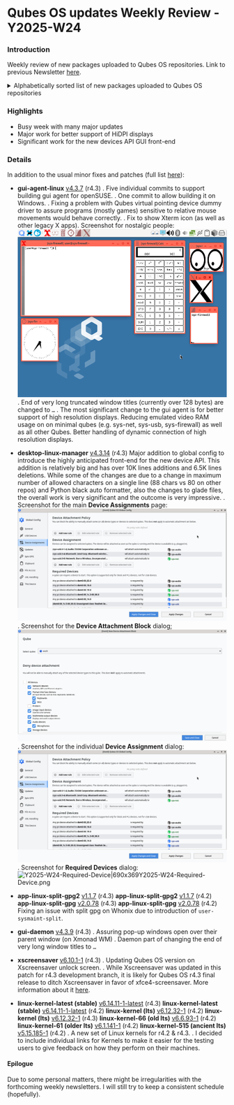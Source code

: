 # Qubes OS updates Weekly Review - Y2025-W24

### Introduction
Weekly review of new packages uploaded to Qubes OS repositories. Link to previous Newsletter [here](https://forum.qubes-os.org/t/qubes-os-updates-weekly-review-y2025-w23).

<details>
<summary>Alphabetically sorted list of new packages uploaded to Qubes OS repositories</summary>

```bash
kernel-515-5.15.185-1.qubes.fc37.x86_64.rpm
kernel-515-devel-5.15.185-1.qubes.fc37.x86_64.rpm
kernel-515-modules-5.15.185-1.qubes.fc37.x86_64.rpm
kernel-515-qubes-vm-5.15.185-1.qubes.fc37.x86_64.rpm
kernel-6.12.32-1.qubes.fc37.x86_64.rpm
kernel-6.12.32-1.qubes.fc41.x86_64.rpm
kernel-61-6.1.141-1.qubes.fc37.x86_64.rpm
kernel-61-devel-6.1.141-1.qubes.fc37.x86_64.rpm
kernel-61-modules-6.1.141-1.qubes.fc37.x86_64.rpm
kernel-61-qubes-vm-6.1.141-1.qubes.fc37.x86_64.rpm
kernel-66-6.6.93-1.qubes.fc37.x86_64.rpm
kernel-66-devel-6.6.93-1.qubes.fc37.x86_64.rpm
kernel-66-modules-6.6.93-1.qubes.fc37.x86_64.rpm
kernel-66-qubes-vm-6.6.93-1.qubes.fc37.x86_64.rpm
kernel-devel-6.12.32-1.qubes.fc37.x86_64.rpm
kernel-devel-6.12.32-1.qubes.fc41.x86_64.rpm
kernel-latest-6.14.11-1.qubes.fc37.x86_64.rpm
kernel-latest-6.14.11-1.qubes.fc41.x86_64.rpm
kernel-latest-devel-6.14.11-1.qubes.fc37.x86_64.rpm
kernel-latest-devel-6.14.11-1.qubes.fc41.x86_64.rpm
kernel-latest-modules-6.14.11-1.qubes.fc37.x86_64.rpm
kernel-latest-modules-6.14.11-1.qubes.fc41.x86_64.rpm
kernel-latest-qubes-vm-6.14.11-1.qubes.fc37.x86_64.rpm
kernel-latest-qubes-vm-6.14.11-1.qubes.fc41.x86_64.rpm
kernel-modules-6.12.32-1.qubes.fc37.x86_64.rpm
kernel-modules-6.12.32-1.qubes.fc41.x86_64.rpm
kernel-qubes-vm-6.12.32-1.qubes.fc37.x86_64.rpm
kernel-qubes-vm-6.12.32-1.qubes.fc41.x86_64.rpm
pipewire-qubes-4.3.7-1-x86_64.pkg.tar.zst
pipewire-qubes-4.3.7-1.fc40.x86_64.rpm
pipewire-qubes-4.3.7-1.fc41.x86_64.rpm
pipewire-qubes-4.3.7-1.fc42.x86_64.rpm
pipewire-qubes-dbgsym_4.3.7-1+deb12u1_amd64.deb
pipewire-qubes-dbgsym_4.3.7-1+deb13u1_amd64.deb
pipewire-qubes_4.3.7-1+deb12u1_amd64.deb
pipewire-qubes_4.3.7-1+deb13u1_amd64.deb
pipewire-qubes_4.3.7-1+jammy1_amd64.deb
pipewire-qubes_4.3.7-1+noble1_amd64.deb
pulseaudio-qubes-4.3.7-1.fc40.x86_64.rpm
pulseaudio-qubes-4.3.7-1.fc41.x86_64.rpm
pulseaudio-qubes-4.3.7-1.fc42.x86_64.rpm
pulseaudio-qubes-dbgsym_4.3.7-1+deb12u1_amd64.deb
pulseaudio-qubes-dbgsym_4.3.7-1+deb13u1_amd64.deb
pulseaudio-qubes_4.3.7-1+deb12u1_amd64.deb
pulseaudio-qubes_4.3.7-1+deb13u1_amd64.deb
pulseaudio-qubes_4.3.7-1+jammy1_amd64.deb
pulseaudio-qubes_4.3.7-1+noble1_amd64.deb
python3-qui_4.3.14-1+deb12u1_amd64.deb
python3-qui_4.3.14-1+deb13u1_amd64.deb
python3-qui_4.3.14-1+jammy1_amd64.deb
python3-qui_4.3.14-1+noble1_amd64.deb
python3-splitgpg2_1.1.7+deb12u1_amd64.deb
python3-splitgpg2_1.1.7+deb13u1_amd64.deb
python3-splitgpg2_1.1.7+jammy1_amd64.deb
python3-splitgpg2_1.1.7+noble1_amd64.deb
qubes-audio-daemon-4.3.9-1.fc40.x86_64.rpm
qubes-audio-daemon-4.3.9-1.fc41.x86_64.rpm
qubes-audio-daemon-4.3.9-1.fc42.x86_64.rpm
qubes-audio-daemon-dbgsym_4.3.9-1+deb12u1_amd64.deb
qubes-audio-daemon-dbgsym_4.3.9-1+deb13u1_amd64.deb
qubes-audio-daemon_4.3.9-1+deb12u1_amd64.deb
qubes-audio-daemon_4.3.9-1+deb13u1_amd64.deb
qubes-audio-daemon_4.3.9-1+jammy1_amd64.deb
qubes-audio-daemon_4.3.9-1+noble1_amd64.deb
qubes-audio-dom0-4.3.9-1.fc40.x86_64.rpm
qubes-audio-dom0-4.3.9-1.fc41.x86_64.rpm
qubes-audio-dom0-4.3.9-1.fc42.x86_64.rpm
qubes-desktop-linux-manager-4.3.14-1.fc40.noarch.rpm
qubes-desktop-linux-manager-4.3.14-1.fc41.noarch.rpm
qubes-desktop-linux-manager-4.3.14-1.fc42.noarch.rpm
qubes-desktop-linux-manager_4.3.14-1+deb12u1_amd64.deb
qubes-desktop-linux-manager_4.3.14-1+deb13u1_amd64.deb
qubes-desktop-linux-manager_4.3.14-1+jammy1_amd64.deb
qubes-desktop-linux-manager_4.3.14-1+noble1_amd64.deb
qubes-gpg-split-2.0.78-1-x86_64.pkg.tar.zst
qubes-gpg-split-2.0.78-1.fc40.x86_64.rpm
qubes-gpg-split-2.0.78-1.fc41.x86_64.rpm
qubes-gpg-split-2.0.78-1.fc42.x86_64.rpm
qubes-gpg-split-dbgsym_2.0.78-1+deb12u1_amd64.deb
qubes-gpg-split-dbgsym_2.0.78-1+deb13u1_amd64.deb
qubes-gpg-split-dom0-2.0.78-1.fc37.noarch.rpm
qubes-gpg-split-dom0-2.0.78-1.fc41.noarch.rpm
qubes-gpg-split-tests-2.0.78-1.fc40.x86_64.rpm
qubes-gpg-split-tests-2.0.78-1.fc41.x86_64.rpm
qubes-gpg-split-tests-2.0.78-1.fc42.x86_64.rpm
qubes-gpg-split-tests_2.0.78-1+deb12u1_amd64.deb
qubes-gpg-split-tests_2.0.78-1+deb13u1_amd64.deb
qubes-gpg-split-tests_2.0.78-1+jammy1_amd64.deb
qubes-gpg-split-tests_2.0.78-1+noble1_amd64.deb
qubes-gpg-split_2.0.78-1+deb12u1_amd64.deb
qubes-gpg-split_2.0.78-1+deb13u1_amd64.deb
qubes-gpg-split_2.0.78-1+jammy1_amd64.deb
qubes-gpg-split_2.0.78-1+noble1_amd64.deb
qubes-gui-agent-4.3.7-1.fc40.x86_64.rpm
qubes-gui-agent-4.3.7-1.fc41.x86_64.rpm
qubes-gui-agent-4.3.7-1.fc42.x86_64.rpm
qubes-gui-agent-dbgsym_4.3.7-1+deb12u1_amd64.deb
qubes-gui-agent-dbgsym_4.3.7-1+deb13u1_amd64.deb
qubes-gui-agent-selinux-4.3.7-1.fc40.noarch.rpm
qubes-gui-agent-selinux-4.3.7-1.fc41.noarch.rpm
qubes-gui-agent-selinux-4.3.7-1.fc42.noarch.rpm
qubes-gui-agent-xfce-4.3.7-1.fc40.x86_64.rpm
qubes-gui-agent-xfce-4.3.7-1.fc41.x86_64.rpm
qubes-gui-agent-xfce-4.3.7-1.fc42.x86_64.rpm
qubes-gui-agent-xfce_4.3.7-1+deb12u1_amd64.deb
qubes-gui-agent-xfce_4.3.7-1+deb13u1_amd64.deb
qubes-gui-agent-xfce_4.3.7-1+jammy1_amd64.deb
qubes-gui-agent-xfce_4.3.7-1+noble1_amd64.deb
qubes-gui-agent_4.3.7-1+deb12u1_amd64.deb
qubes-gui-agent_4.3.7-1+deb13u1_amd64.deb
qubes-gui-agent_4.3.7-1+jammy1_amd64.deb
qubes-gui-agent_4.3.7-1+noble1_amd64.deb
qubes-gui-daemon-4.3.9-1.fc40.x86_64.rpm
qubes-gui-daemon-4.3.9-1.fc41.x86_64.rpm
qubes-gui-daemon-4.3.9-1.fc42.x86_64.rpm
qubes-gui-daemon-dbgsym_4.3.9-1+deb12u1_amd64.deb
qubes-gui-daemon-dbgsym_4.3.9-1+deb13u1_amd64.deb
qubes-gui-daemon-pulseaudio_4.3.9-1+deb12u1_amd64.deb
qubes-gui-daemon-pulseaudio_4.3.9-1+deb13u1_amd64.deb
qubes-gui-daemon-pulseaudio_4.3.9-1+jammy1_amd64.deb
qubes-gui-daemon-pulseaudio_4.3.9-1+noble1_amd64.deb
qubes-gui-daemon-selinux-4.3.9-1.fc40.x86_64.rpm
qubes-gui-daemon-selinux-4.3.9-1.fc41.x86_64.rpm
qubes-gui-daemon-selinux-4.3.9-1.fc42.x86_64.rpm
qubes-gui-daemon_4.3.9-1+deb12u1_amd64.deb
qubes-gui-daemon_4.3.9-1+deb13u1_amd64.deb
qubes-gui-daemon_4.3.9-1+jammy1_amd64.deb
qubes-gui-daemon_4.3.9-1+noble1_amd64.deb
qubes-gui-dom0-4.3.9-1.fc40.x86_64.rpm
qubes-gui-dom0-4.3.9-1.fc41.x86_64.rpm
qubes-gui-dom0-4.3.9-1.fc42.x86_64.rpm
qubes-gui-vnc-4.3.7-1.fc40.x86_64.rpm
qubes-gui-vnc-4.3.7-1.fc41.x86_64.rpm
qubes-gui-vnc-4.3.7-1.fc42.x86_64.rpm
qubes-gui-vnc_4.3.7-1+deb12u1_amd64.deb
qubes-gui-vnc_4.3.7-1+deb13u1_amd64.deb
qubes-gui-vnc_4.3.7-1+jammy1_amd64.deb
qubes-gui-vnc_4.3.7-1+noble1_amd64.deb
qubes-template-fedora-42-4.2.0-202506082132.noarch.rpm
qubes-template-fedora-42-minimal-4.2.0-202506090022.noarch.rpm
qubes-template-fedora-42-xfce-4.2.0-202506082132.noarch.rpm
qubes-vm-gui-4.3.7-1-x86_64.pkg.tar.zst
qubes-vm-pulseaudio-4.3.7-1-x86_64.pkg.tar.zst
split-gpg2-1.1.7-1.fc40.noarch.rpm
split-gpg2-1.1.7-1.fc41.noarch.rpm
split-gpg2-1.1.7-1.fc42.noarch.rpm
split-gpg2-dom0-1.1.7-1.fc37.noarch.rpm
split-gpg2-dom0-1.1.7-1.fc41.noarch.rpm
split-gpg2-tests-1.1.7-1.fc40.noarch.rpm
split-gpg2-tests-1.1.7-1.fc41.noarch.rpm
split-gpg2-tests-1.1.7-1.fc42.noarch.rpm
split-gpg2-tests_1.1.7+deb12u1_all.deb
split-gpg2-tests_1.1.7+deb13u1_all.deb
split-gpg2-tests_1.1.7+jammy1_all.deb
split-gpg2-tests_1.1.7+noble1_all.deb
split-gpg2_1.1.7+deb12u1_all.deb
split-gpg2_1.1.7+deb13u1_all.deb
split-gpg2_1.1.7+jammy1_all.deb
split-gpg2_1.1.7+noble1_all.deb
xscreensaver-6.10.1-1.fc40.x86_64.rpm
xscreensaver-6.10.1-1.fc41.x86_64.rpm
xscreensaver-6.10.1-1.fc42.x86_64.rpm
xscreensaver-base-6.10.1-1.fc40.x86_64.rpm
xscreensaver-base-6.10.1-1.fc41.x86_64.rpm
xscreensaver-base-6.10.1-1.fc42.x86_64.rpm
xscreensaver-extras-6.10.1-1.fc40.x86_64.rpm
xscreensaver-extras-6.10.1-1.fc41.x86_64.rpm
xscreensaver-extras-6.10.1-1.fc42.x86_64.rpm
xscreensaver-extras-base-6.10.1-1.fc40.x86_64.rpm
xscreensaver-extras-base-6.10.1-1.fc41.x86_64.rpm
xscreensaver-extras-base-6.10.1-1.fc42.x86_64.rpm
xscreensaver-extras-gss-6.10.1-1.fc40.x86_64.rpm
xscreensaver-extras-gss-6.10.1-1.fc41.x86_64.rpm
xscreensaver-extras-gss-6.10.1-1.fc42.x86_64.rpm
xscreensaver-gl-base-6.10.1-1.fc40.x86_64.rpm
xscreensaver-gl-base-6.10.1-1.fc41.x86_64.rpm
xscreensaver-gl-base-6.10.1-1.fc42.x86_64.rpm
xscreensaver-gl-extras-6.10.1-1.fc40.x86_64.rpm
xscreensaver-gl-extras-6.10.1-1.fc41.x86_64.rpm
xscreensaver-gl-extras-6.10.1-1.fc42.x86_64.rpm
xscreensaver-gl-extras-gss-6.10.1-1.fc40.x86_64.rpm
xscreensaver-gl-extras-gss-6.10.1-1.fc41.x86_64.rpm
xscreensaver-gl-extras-gss-6.10.1-1.fc42.x86_64.rpm
xserver-xorg-input-qubes-dbgsym_4.3.7-1+deb12u1_amd64.deb
xserver-xorg-input-qubes-dbgsym_4.3.7-1+deb13u1_amd64.deb
xserver-xorg-input-qubes_4.3.7-1+deb12u1_amd64.deb
xserver-xorg-input-qubes_4.3.7-1+deb13u1_amd64.deb
xserver-xorg-input-qubes_4.3.7-1+jammy1_amd64.deb
xserver-xorg-input-qubes_4.3.7-1+noble1_amd64.deb
xserver-xorg-qubes-common-dbgsym_4.3.7-1+deb12u1_amd64.deb
xserver-xorg-qubes-common-dbgsym_4.3.7-1+deb13u1_amd64.deb
xserver-xorg-qubes-common_4.3.7-1+deb12u1_amd64.deb
xserver-xorg-qubes-common_4.3.7-1+deb13u1_amd64.deb
xserver-xorg-qubes-common_4.3.7-1+jammy1_amd64.deb
xserver-xorg-qubes-common_4.3.7-1+noble1_amd64.deb
xserver-xorg-video-dummyqbs-dbgsym_4.3.7-1+deb12u1_amd64.deb
xserver-xorg-video-dummyqbs-dbgsym_4.3.7-1+deb13u1_amd64.deb
xserver-xorg-video-dummyqbs_4.3.7-1+deb12u1_amd64.deb
xserver-xorg-video-dummyqbs_4.3.7-1+deb13u1_amd64.deb
xserver-xorg-video-dummyqbs_4.3.7-1+jammy1_amd64.deb
xserver-xorg-video-dummyqbs_4.3.7-1+noble1_amd64.deb
```

</details>

### Highlights
- Busy week with many major updates
- Major work for better support of HiDPI displays
- Significant work for the new devices API GUI front-end 

### Details
In addition to the usual minor fixes and patches (full list [here](https://github.com/QubesOS/updates-status/issues?q=is%3Aissue+created%3A2025-06-09..2025-06-15)):

* **gui-agent-linux** [v4.3.7](https://github.com/QubesOS/updates-status/issues/5767) (r4.3)
. Five individual commits to support building gui agent for openSUSE.
. One commit to allow building it on Windows.
. Fixing a problem with Qubes virtual pointing device dummy driver to assure programs (mostly games) sensitive to relative mouse movements would behave correctly.
. Fix to show Xterm icon (as well as other legacy X apps). Screenshot for nostalgic people:
![X11-Logos|623x500](Y2025-W24-X11-Logos.png)
. End of very long truncated window titles (currently over 128 bytes) are changed to `…`
. The most significant change to the gui agent is for better support of high resolution displays. Reducing emulated video RAM usage on on minimal qubes (e.g. sys-net, sys-usb, sys-firewall) as well as all other Qubes. Better handling of dynamic connection of high resolution displays.

* **desktop-linux-manager** [v4.3.14](https://github.com/QubesOS/updates-status/issues/5766) (r4.3)
Major addition to global config to introduce the highly anticipated front-end for the new device API. This addition is relatively big and has over 10K lines additions and 6.5K lines deletions. While some of the changes are due to a change in maximum number of allowed characters on a single line (88 chars vs 80 on other repos) and Python black auto formatter, also the changes to glade files, the overall work is very significant and the outcome is very impressive.
. Screenshot for the main **Device Assignments** page:
![Y2025-W24-Device-Assignments|690x369](Y2025-W24-Device-Assignments.png)
. Screenshot for the **Device Attachment Block** dialog;
![Y2025-W24-Deny-Attachment|690x369](Y2025-W24-Deny-Attachment.png)
. Screenshot for the individual **Device Assignment** dialog:
![Y2025-W24-Edit-Assignment|690x369](Y2025-W24-Device-Assignments.png)
. Screenshot for **Required Devices** dialog:
![Y2025-W24-Required-Device|690x369]()Y2025-W24-Required-Device.png


* **app-linux-split-gpg2** [v1.1.7](https://github.com/QubesOS/updates-status/issues/5762) (r4.3)
  **app-linux-split-gpg2** [v1.1.7](https://github.com/QubesOS/updates-status/issues/5760) (r4.2)
  **app-linux-split-gpg** [v2.0.78](https://github.com/QubesOS/updates-status/issues/5759) (r4.3)
  **app-linux-split-gpg** [v2.0.78](https://github.com/QubesOS/updates-status/issues/5757) (r4.2)
Fixing an issue with split gpg on Whonix due to introduction of `user-sysmaint-split`.

* **gui-daemon** [v4.3.9](https://github.com/QubesOS/updates-status/issues/5755) (r4.3)
. Assuring pop-up windows open over their parent window (on Xmonad WM)
. Daemon part of changing the end of very long window titles to `…`

* **xscreensaver** [v6.10.1-1](https://github.com/QubesOS/updates-status/issues/5753) (r4.3)
. Updating Qubes OS version on Xscreensaver unlock screen.
. While Xscreensaver was updated in this patch for r4.3 development branch, it is likely for Qubes OS r4.3 final release to ditch Xscreensaver in favor of xfce4-screensaver. More information about it [here](https://github.com/QubesOS/qubes-issues/issues/9317#issuecomment-2964357263).

* **linux-kernel-latest (stable)** [v6.14.11-1-latest](https://github.com/QubesOS/updates-status/issues/5764) (r4.3)
  **linux-kernel-latest (stable)** [v6.14.11-1-latest](https://github.com/QubesOS/updates-status/issues/5763) (r4.2)
  **linux-kernel (lts)** [v6.12.32-1](https://github.com/QubesOS/updates-status/issues/5749) (r4.2)
  **linux-kernel (lts)** [v6.12.32-1](https://github.com/QubesOS/updates-status/issues/5748) (r4.3)
  **linux-kernel-66 (old lts)** [v6.6.93-1](https://github.com/QubesOS/updates-status/issues/5752) (r4.2)
  **linux-kernel-61 (older lts)** [v6.1.141-1](https://github.com/QubesOS/updates-status/issues/5750) (r4.2)
  **linux-kernel-515 (ancient lts)** [v5.15.185-1](https://github.com/QubesOS/updates-status/issues/5751) (r4.2)
. A new set of Linux kernels for r4.2 & r4.3.
. I decided to include individual links for Kernels to make it easier for the testing users to give feedback on how they perform on their machines.

#### Epilogue
Due to some personal matters, there might be irregularities with the forthcoming weekly newsletters. I will still try to keep a consistent schedule (hopefully).

